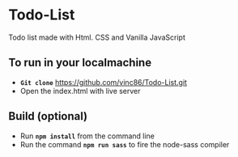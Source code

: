 # Todo-List
Todo list made with Html. CSS and Vanilla JavaScript


## To run in your localmachine

- **`Git clone`** https://github.com/vinc86/Todo-List.git
- Open the index.html with live server


## Build (optional)
- Run **`npm install`** from the command line
- Run the command **`npm run sass`** to fire the node-sass compiler

